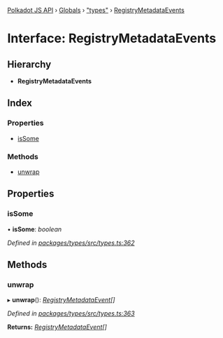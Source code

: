 [Polkadot JS API](../README.md) › [Globals](../globals.md) › ["types"](../modules/_types_.md) › [RegistryMetadataEvents](_types_.registrymetadataevents.md)

# Interface: RegistryMetadataEvents

## Hierarchy

* **RegistryMetadataEvents**

## Index

### Properties

* [isSome](_types_.registrymetadataevents.md#issome)

### Methods

* [unwrap](_types_.registrymetadataevents.md#unwrap)

## Properties

###  isSome

• **isSome**: *boolean*

*Defined in [packages/types/src/types.ts:362](https://github.com/polkadot-js/api/blob/f67c435378/packages/types/src/types.ts#L362)*

## Methods

###  unwrap

▸ **unwrap**(): *[RegistryMetadataEvent](_types_.registrymetadataevent.md)[]*

*Defined in [packages/types/src/types.ts:363](https://github.com/polkadot-js/api/blob/f67c435378/packages/types/src/types.ts#L363)*

**Returns:** *[RegistryMetadataEvent](_types_.registrymetadataevent.md)[]*
